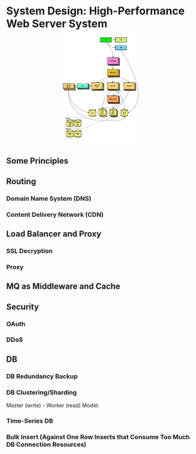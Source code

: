 # System Design: High-Performance Web Server System


<div style="display: flex; justify-content: center;">
      <img src="imgs/sys_design.jpg" width="40%" height="80%" alt="sys_design" />
</div>
</br>

## Some Principles

## Routing

### Domain Name System (DNS)

### Content Delivery Network (CDN)

## Load Balancer and Proxy

### SSL Decryption

### Proxy

## MQ as Middleware and Cache

## Security

### OAuth

### DDoS

## DB

### DB Redundancy Backup

### DB Clustering/Sharding

Master (write) - Worker (read) Model:

### Time-Series DB

### Bulk Insert (Against One Row Inserts that Consume Too Much DB Connection Resources)
